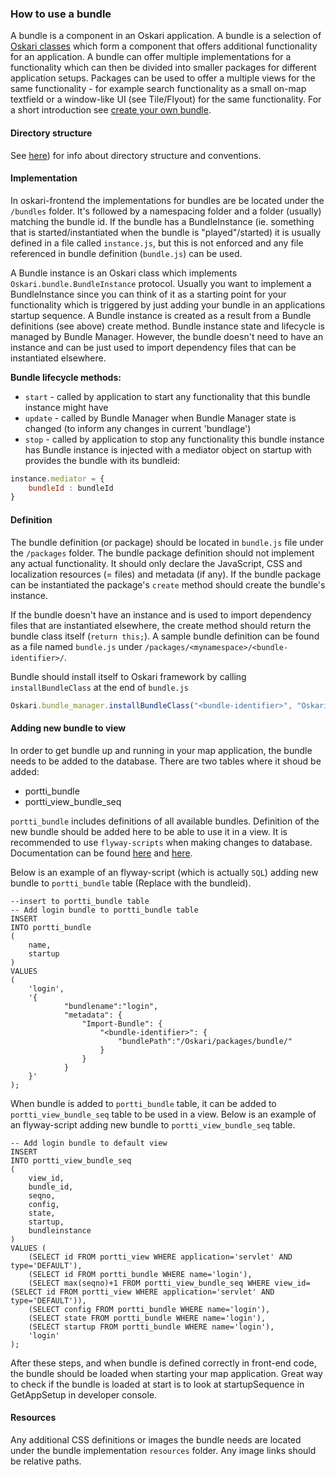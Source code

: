 ### How to use a bundle

A bundle is a component in an Oskari application. A bundle is a selection of [Oskari classes](00100-HowToUseClasses.md) which form a component that offers additional functionality for an application. A bundle can offer multiple implementations for a functionality which can then be divided into smaller packages for different application setups. Packages can be used to offer a multiple views for the same functionality - for example search functionality as a small on-map textfield or a window-like UI (see Tile/Flyout) for the same functionality. For a short introduction see [create your own bundle](../8%20Developing%20instructions/00120-HowToCreateABundle.md).

#### Directory structure

See [here](../2%20Application%20environment/00040-DirectoryStructure.md)) for info about directory structure and conventions.

#### Implementation

In oskari-frontend the implementations for bundles are be located under the `/bundles` folder. It's followed by a namespacing folder and a folder (usually) matching the bundle id. If the bundle has a BundleInstance (ie. something that is started/instantiated when the bundle is "played"/started) it is usually defined in a file called `instance.js`, but this is not enforced and any file referenced in bundle definition (`bundle.js`) can be used. 

A Bundle instance is an Oskari class which implements `Oskari.bundle.BundleInstance` protocol. Usually you want to implement a BundleInstance since you can think of it as a starting point for your functionality which is triggered by just adding your bundle in an applications startup sequence. A Bundle instance is created as a result from a Bundle definitions (see above) create method. Bundle instance state and lifecycle is managed by Bundle Manager. However, the bundle doesn't need to have an instance and can be just used to import dependency files that can be instantiated elsewhere. 

**Bundle lifecycle methods:**

* `start` - called by application to start any functionality that this bundle instance might have
* `update` - called by Bundle Manager when Bundle Manager state is changed (to inform any changes in current 'bundlage')
* `stop` - called by application to stop any functionality this bundle instance has
Bundle instance is injected with a mediator object on startup with provides the bundle with its bundleid:

```javascript
instance.mediator = {
    bundleId : bundleId
}
```

#### Definition

The bundle definition (or package) should be located in `bundle.js` file under the `/packages` folder. The bundle package definition should not implement any actual functionality. It should only declare the JavaScript, CSS and localization resources (= files) and metadata (if any). If the bundle package can be instantiated the package's `create` method should create the bundle's instance. 

If the bundle doesn't have an instance and is used to import dependency files that are instantiated elsewhere, the create method should return the bundle class itself (`return this;`). A sample bundle definition can be found as a file named `bundle.js` under `/packages/<mynamespace>/<bundle-identifier>/`.

Bundle should install itself to Oskari framework by calling `installBundleClass` at the end of `bundle.js`

```javascript
Oskari.bundle_manager.installBundleClass("<bundle-identifier>", "Oskari.<mynamespace>.<bundle-identifier>.MyBundle");
```

#### Adding new bundle to view

In order to get bundle up and running in your map application, the bundle needs to be added to the database. There are two tables where it shoud be added:

- portti_bundle
- portti_view_bundle_seq

`portti_bundle` includes definitions of all available bundles. Definition of the new bundle should be added here to be able to use it in a view. It is recommended to use `flyway-scripts` when making changes to database. Documentation can be found [here](/documentation/backend/upgrading) and [here](/documentation/backend/upgrade_scripts).

Below is an example of an flyway-script (which is actually `SQL`) adding new bundle to `portti_bundle` table (Replace <bundle-identifier> with the bundleid).

	--insert to portti_bundle table
	-- Add login bundle to portti_bundle table
	INSERT
	INTO portti_bundle
	(
		name,
		startup
	)
	VALUES
	(
		'login',
		'{
	            "bundlename":"login",
	            "metadata": {
	                "Import-Bundle": {
	                    "<bundle-identifier>": {
	                        "bundlePath":"/Oskari/packages/bundle/"
	                    }
	                }
	            }
	    }'
	);

When bundle is added to `portti_bundle` table, it can be added to `portti_view_bundle_seq` table to be used in a view. Below is an example of an flyway-script adding new bundle to `portti_view_bundle_seq` table.

	-- Add login bundle to default view
	INSERT
	INTO portti_view_bundle_seq
	(
		view_id,
		bundle_id,
		seqno,
		config,
		state,
		startup,
		bundleinstance
	)
	VALUES (
		(SELECT id FROM portti_view WHERE application='servlet' AND type='DEFAULT'),
		(SELECT id FROM portti_bundle WHERE name='login'),
		(SELECT max(seqno)+1 FROM portti_view_bundle_seq WHERE view_id=(SELECT id FROM portti_view WHERE application='servlet' AND type='DEFAULT')),
		(SELECT config FROM portti_bundle WHERE name='login'),
		(SELECT state FROM portti_bundle WHERE name='login'),
		(SELECT startup FROM portti_bundle WHERE name='login'),
		'login'
	);

After these steps, and when bundle is defined correctly in front-end code, the bundle should be loaded when starting your map application. Great way to check if the bundle is loaded at start is to look at startupSequence in GetAppSetup in developer console.

#### Resources

Any additional CSS definitions or images the bundle needs are located under the bundle implementation `resources` folder. Any image links should be relative paths.